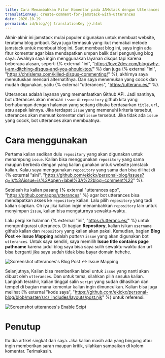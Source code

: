 ```yaml
---
title: Cara Menambahkan Fitur Komentar pada JAMstack dengan Utterances
translationKey: create-comment-for-jamstack-with-utterances
date: 2020-10-19
permalink: id/blog/{{ translationKey }}.html
---
```

Akhir-akhir ini jamstack mulai populer digunakan untuk membuat website, terutama blog pribadi. Saya juga termasuk yang ikut memakai metode jamstack untuk membuat blog ini. Saat membuat blog ini, saya ingin ada fitur komentar agar bisa mendapatkan umpan balik dari pengunjung blog saya. Awalnya saya ingin menggunakan layanan disqus tapi karena beberapa alasan, seperti {% external "ini", "https://love2dev.com/blog/why-i-am-ditching-disqus-and-you-should-too/" %} dan juga {% external "ini", "https://chrislema.com/killed-disqus-commenting/" %}, akhirnya saya memutuskan mencari alternatifnya. Dan saya menemukan yang cocok dan mudah digunakan, yaitu {% external "utterances", "https://utteranc.es/" %}.

Utterances adalah layanan yang memanfaatkan Github API. Jadi nantinya, bot utterances akan mencari `issue` di `repository` github kita yang berhubungan dengan halaman yang sedang dibuka berdasarkan `title`, `url`, atau aspek lainnya. Jika terdapat `issue` yang memenuhi kriteria tersebut, utterances akan memuat komentar dari `issue` tersebut. Jika tidak ada `issue` yang cocok, bot utterances akan membuatnya.

# Cara menggunakan

Pertama kalian sedikan dulu `repository` yang akan digunakan untuk menampung `issue`. Kalian bisa menggunakan `repository` yang sama maupun berbeda dengan yang kalian gunakan untuk website jamstack kalian. Kalau saya menggunakan `repository` yang sama dan bisa dilihat di {% external "sini", "https://github.com/ekickx/personal-blog/issues?q=is%3Aissue+is%3Aopen+label%3A%22blog+comment%22" %}.

Seteleah itu kalian pasang {% external "utterances app", "https://github.com/apps/utterances" %} agar bot utterances bisa mendapatkan akses ke `repository` kalian. Lalu pilih `repository` yang tadi kalian siapkan. Oh iya jika kalian ingin menambahkan `repository` lain untuk menyimpan `issue`, kalian bisa mengaturnya sewaktu-waktu.

Lalu pergi ke halaman {% external "ini", "https://utteranc.es/" %} untuk mengonfigurasi utterances. Di bagian **Repository**, kalian isikan `username` github kalian dan `repository` yang kalian akan pakai. Kemudian, bagian **Blog Post ↔️ Issue Mapping** adalah _pattern_ `issue` yang akan digunakan bot `utterances`. Untuk saya sendiri, saya memilih **Issue title contains page pathname** karena judul blog saya bisa saya sulih sewaktu-waktu dan url bisa berganti jika saya sudah tidak bisa bayar domain hehehe.

![Screenshot utterances's Blog Post ↔️ Issue Mapping](/assets/img/Screenshot_2020-10-19-utterances-issue.png)

Selanjutnya, Kalian bisa memberikan label untuk `issue` yang nanti akan dibuat oleh `utterances`. Dan untuk tema, silahkan pilih sesuka kalian. Langkah terakhir, kalian tinggal salin `script` yang sudah dihasilkan dan tempel di bagian mana komentar kalian ingin dimunculkan. Kalian bisa juga melihat {% external "kode  saya", "https://github.com/ekickx/personal-blog/blob/master/src/_includes/layouts/post.njk" %} untuk referensi.

![Screenshot utterances's Enable Scipt](/assets/img/Screenshot_2020-10-19-utterances-script.png)

# Penutup

Itu dia artikel singkat dari saya. Jika kalian masih ada yang bingung atau ingin memberikan saran maupun kritik, silahkan sampaikan di kolom komentar. Terimakasih.



